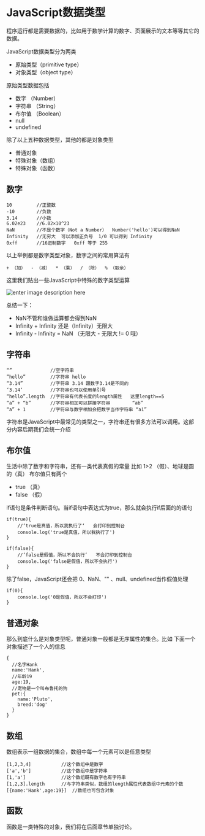 ﻿# JavaScript数据类型
程序运行都是需要数据的，比如用于数学计算的数字、页面展示的文本等等其它的数据。

JavaScript数据类型分为两类
- 原始类型（primitive type）
- 对象类型（object type）

原始类型数据包括
- 数字 （Number）
- 字符串 （String）
- 布尔值 （Boolean）
- null
- undefined

除了以上五种数据类型，其他的都是对象类型
- 普通对象
- 特殊对象（数组）
- 特殊对象（函数）

## 数字

```
10         //正整数
-10        //负数
3.14       //小数
6.02e23    //6.02×10^23
NaN        //不是个数字（Not a Number）  Number('hello')可以得到NaN
Infinity   //无穷大  可以添加正负号  1/0 可以得到 Infinity
0xff       //16进制数字   0xff 等于 255
```
以上举例都是数字类型对象，数字之间的常用算法有
```
+ （加）  - （减）  * （乘）  / （除）  % （取余）
```
这里我们贴出一些JavaScript中特殊的数字类型运算

![enter image description here](http://localhost:3000/img/menu.saveimg.savepath20180830145157.jpg)

总结一下：
- NaN不管和谁做运算都会得到NaN
- Infinity + Infinity 还是（Infinity）无限大
- Infinity - Infinity = NaN （无限大 - 无限大 != 0 哦）

## 字符串
```
“”              //空字符串
”hello”		    //字符串 hello
“3.14”		    //字符串 3.14 跟数字3.14是不同的
‘3.14‘		    //字符串也可以使用单引号
“hello”.length  //字符串有代表长度的length属性   这里length==5
“a” + “b”       //字符串相加可以拼接字符串        “ab”
“a” + 1         //字符串与数字相加会把数字当作字符串 “a1” 
```
字符串是JavaScript中最常见的类型之一，字符串还有很多方法可以调用。这部分内容后期我们会统一介绍

## 布尔值
生活中除了数字和字符串，还有一类代表真假的常量
比如 1>2 （假）、地球是圆的（真）
布尔值只有两个
- true   （真）
- false  （假）

if语句是条件判断语句。当if语句中表达式为true，那么就会执行if后面的的语句
```
if(true){
	//‘true是真值，所以我执行了‘   会打印到控制台
	console.log('true是真值，所以我执行了')
}

if(false){
	//‘false是假值，所以不会执行‘   不会打印到控制台
	console.log('false是假值，所以不会执行')
}
```

除了false，JavaScript还会把 0、NaN、"" 、null、undefined当作假值处理
```
if(0){
	console.log('0是假值，所以不会打印')
}
```
## 普通对象

那么到底什么是对象类型呢，普通对象一般都是无序属性的集合。比如
下面一个对象描述了一个人的信息
```
{
  //名字Hank
  name:'Hank',
  //年龄19
  age:19,
  //宠物是一个叫布鲁托的狗
  pet:{
	name:'Pluto',
	breed:'dog'
  }
}
```
## 数组
数组表示一组数据的集合，数组中每一个元素可以是任意类型
```
[1,2,3,4]			//这个数组中是数字
['a','b']			//这个数组中是字符串
[1,'a']				//这个数组既有数字也有字符串
[1,2,3].length		//与字符串类似，数组的length属性代表数组中元素的个数
[{name:'Hank',age:19}]  //数组也可包含对象
```
## 函数
函数是一类特殊的对象，我们将在后面章节单独讨论。

